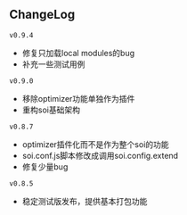 ## ChangeLog
`v0.9.4`

* 修复只加载local modules的bug
* 补充一些测试用例

`v0.9.0`

* 移除optimizer功能单独作为插件
* 重构soi基础架构

`v0.8.7`

* optimizer插件化而不是作为整个soi的功能
* soi.conf.js脚本修改成调用soi.config.extend
* 修复少量bug

`v0.8.5`

* 稳定测试版发布，提供基本打包功能
